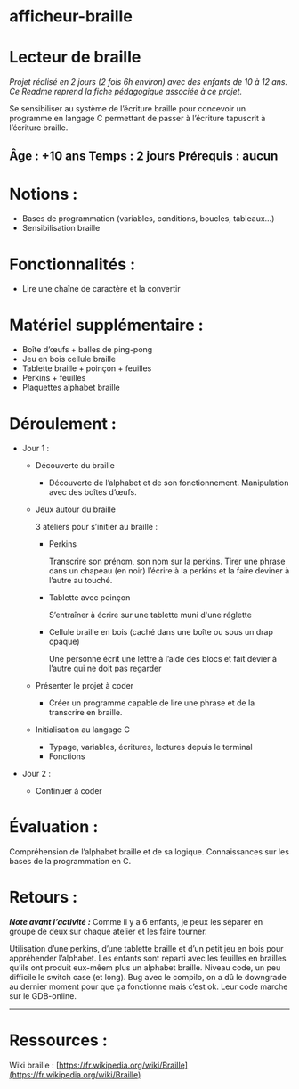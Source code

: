 # afficheur-braille

# Lecteur de braille

*Projet réalisé en 2 jours (2 fois 6h environ) avec des enfants de 10 à 12 ans. Ce Readme reprend la fiche pédagogique associée à ce projet.*

Se sensibiliser au système de l’écriture braille pour concevoir un programme en langage C permettant de passer à l’écriture tapuscrit à l’écriture braille.

## Âge : +10 ans     Temps : 2 jours     Prérequis : aucun

# Notions :

- Bases de programmation (variables, conditions, boucles, tableaux…)
- Sensibilisation braille

# Fonctionnalités :

- Lire une chaîne de caractère et la convertir

# Matériel supplémentaire :

- Boîte d’œufs + balles de ping-pong
- Jeu en bois cellule braille
- Tablette braille + poinçon + feuilles
- Perkins + feuilles
- Plaquettes alphabet braille

# Déroulement :

- Jour 1 :
    - Découverte du braille
        - Découverte de l’alphabet et de son fonctionnement. Manipulation avec des boîtes d’œufs.
    - Jeux autour du braille
        
        3 ateliers pour s’initier au braille :
        
        - Perkins
            
            Transcrire son prénom, son nom sur la perkins. Tirer une phrase dans un chapeau (en noir) l’écrire à la perkins et la faire deviner à l’autre au touché.
            
        - Tablette avec poinçon
            
            S’entraîner à écrire sur une tablette muni d'une réglette
            
        - Cellule braille en bois (caché dans une boîte ou sous un drap opaque)
            
            Une personne écrit une lettre à l’aide des blocs et fait devier à l’autre qui ne doit pas regarder
            
    - Présenter le projet à coder
        - Créer un programme capable de lire une phrase et de la transcrire en braille.
    - Initialisation au langage C
        - Typage, variables, écritures, lectures depuis le terminal
        - Fonctions

- Jour 2 :
    - Continuer à coder

# Évaluation :

Compréhension de l’alphabet braille et de sa logique. Connaissances sur les bases de la programmation en C.

# Retours :

*****Note avant l’activité :***** Comme il y a 6 enfants, je peux les séparer en groupe de deux sur chaque atelier et les faire tourner.

Utilisation d’une perkins, d’une tablette braille et d’un petit jeu en bois pour appréhender l’alphabet. Les enfants sont reparti avec les feuilles en brailles qu’ils ont produit eux-mêem plus un alphabet braille. Niveau code, un peu difficile le switch case (et long). Bug avec le compilo, on a dû le downgrade au dernier moment pour que ça fonctionne mais c’est ok. Leur code marche sur le GDB-online.

---

# Ressources :

Wiki braille : [https://fr.wikipedia.org/wiki/Braille](https://fr.wikipedia.org/wiki/Braille)

